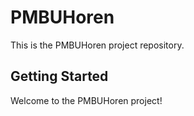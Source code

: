 # PMBUHoren

This is the PMBUHoren project repository.

## Getting Started

Welcome to the PMBUHoren project!
